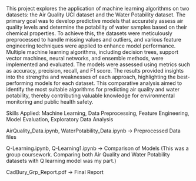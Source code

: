 This project explores the application of machine learning algorithms on two datasets: the Air Quality UCI dataset and the Water Potability dataset. The primary goal was to develop predictive models that accurately assess air quality levels and determine the potability of water samples based on their chemical properties. To achieve this, the datasets were meticulously preprocessed to handle missing values and outliers, and various feature engineering techniques were applied to enhance model performance. Multiple machine learning algorithms, including decision trees, support vector machines, neural networks, and ensemble methods, were implemented and evaluated. The models were assessed using metrics such as accuracy, precision, recall, and F1 score. The results provided insights into the strengths and weaknesses of each approach, highlighting the best-performing models for each dataset. This comparative analysis aimed to identify the most suitable algorithms for predicting air quality and water potability, thereby contributing valuable knowledge for environmental monitoring and public health safety.

Skills Applied: Machine Learning, Data Preprocessing, Feature Engineering, Model Evaluation, Exploratory Data Analysis

AirQuality_Data.ipynb, WaterPotability_Data.ipynb -> Preprocessed Data files

Q-Learning.ipynb, Q-Learning1.ipynb -> Comparison of Models (This was a group coursework. Comparing both Air Quality and Water Potability datasets with Q learning model was my part.)

CadBury_Grp_Report.pdf ->  Final Report
